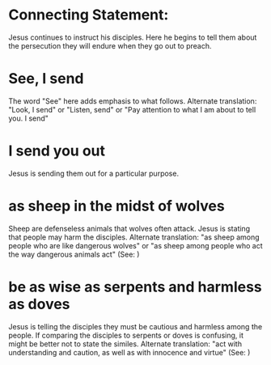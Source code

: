
# Connecting Statement:
Jesus continues to instruct his disciples. Here he begins to tell them about the persecution they will endure when they go out to preach.

# See, I send
The word "See" here adds emphasis to what follows. Alternate translation: "Look, I send" or "Listen,  send" or "Pay attention to what I am about to tell you. I send"

# I send you out
Jesus is sending them out for a particular purpose.

# as sheep in the midst of wolves
Sheep are defenseless animals that wolves often attack. Jesus is stating that people may harm the disciples. Alternate translation: "as sheep among people who are like dangerous wolves" or "as sheep among people who act the way dangerous animals act" (See: )

# be as wise as serpents and harmless as doves
Jesus is telling the disciples they must be cautious and harmless among the people. If comparing the disciples to serpents or doves is confusing, it might be better not to state the similes. Alternate translation: "act with understanding and caution, as well as with innocence and virtue" (See: )